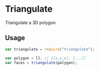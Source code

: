 # Triangulate

Triangulate a 3D polygon

## Usage

```javascript
var triangulate = require("triangulate");

var polygon = []; // [[x,y,x], [...]]
var faces = triangulate(polygon);
```
